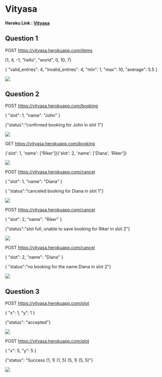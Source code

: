 # Vityasa

#### Heroku Link : [Vityasa](https://vityasa.herokuapp.com)
## Question 1
POST https://vityasa.herokuapp.com/items

[1, 4, -1, "hello", "world", 0, 10, 7]

{
  "valid_entries": 4,
  "invalid_entries": 4,
  "min": 1,
  "max": 10,
  "average": 5.5
}

<img src="1.png">

## Question 2

POST https://vityasa.herokuapp.com/booking

{
  "slot": 1, "name": "John"
}

{"status":"confirmed booking for John in slot 1"}

<img src="2.png">

GET https://vityasa.herokuapp.com/booking

{'slot': 1, 'name': ['Riker']}{'slot': 2, 'name': ['Diana', 'Riker']}

<img src="9.png">

POST https://vityasa.herokuapp.com/cancel

{
  "slot": 1, "name": "Diana"
}

{ "status":"canceled booking for Diana in slot 1"}

<img src="4.png">

POST https://vityasa.herokuapp.com/cancel

{
  "slot": 2, "name": "Riker"
}

{"status":"slot full, unable to save booking for Riker in slot 2"}

<img src="7.png">

POST https://vityasa.herokuapp.com/cancel

{
  "slot": 2, "name": "Diana"
}

{ "status":"no booking for the name Diana in slot 2"}

<img src="8.png">

## Question 3

POST https://vityasa.herokuapp.com/plot

{
  "x": 1, "y": 1
}

{"status": "accepted"}

<img src="5.png">

POST https://vityasa.herokuapp.com/plot

{
  "x": 5, "y": 5
}

{"status": "Success (1, 1) (1, 5) (5, 1) (5, 5)"}

<img src="6.png">
